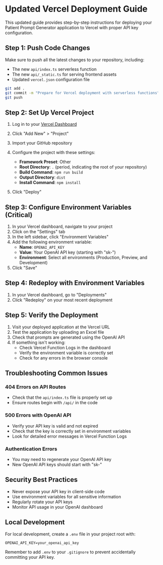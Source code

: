 # Updated Vercel Deployment Guide

This updated guide provides step-by-step instructions for deploying your Patient Prompt Generator application to Vercel with proper API key configuration.

## Step 1: Push Code Changes

Make sure to push all the latest changes to your repository, including:
- The new `api/index.ts` serverless function
- The new `api/_static.ts` for serving frontend assets
- Updated `vercel.json` configuration file

```bash
git add .
git commit -m "Prepare for Vercel deployment with serverless functions"
git push
```

## Step 2: Set Up Vercel Project

1. Log in to your [Vercel Dashboard](https://vercel.com/dashboard)
2. Click "Add New" > "Project"
3. Import your GitHub repository
4. Configure the project with these settings:
   
   - **Framework Preset**: Other
   - **Root Directory**: `.` (period, indicating the root of your repository)
   - **Build Command**: `npm run build`
   - **Output Directory**: `dist`
   - **Install Command**: `npm install`

5. Click "Deploy"

## Step 3: Configure Environment Variables (Critical)

1. In your Vercel dashboard, navigate to your project
2. Click on the "Settings" tab
3. In the left sidebar, click "Environment Variables"
4. Add the following environment variable:
   - **Name**: `OPENAI_API_KEY`
   - **Value**: Your OpenAI API key (starting with "sk-")
   - **Environment**: Select all environments (Production, Preview, and Development)
5. Click "Save"

## Step 4: Redeploy with Environment Variables

1. In your Vercel dashboard, go to "Deployments"
2. Click "Redeploy" on your most recent deployment

## Step 5: Verify the Deployment

1. Visit your deployed application at the Vercel URL
2. Test the application by uploading an Excel file
3. Check that prompts are generated using the OpenAI API
4. If something isn't working:
   - Check Vercel Function Logs in the dashboard
   - Verify the environment variable is correctly set
   - Check for any errors in the browser console

## Troubleshooting Common Issues

### 404 Errors on API Routes
- Check that the `api/index.ts` file is properly set up
- Ensure routes begin with `/api/` in the code

### 500 Errors with OpenAI API
- Verify your API key is valid and not expired
- Check that the key is correctly set in environment variables
- Look for detailed error messages in Vercel Function Logs

### Authentication Errors
- You may need to regenerate your OpenAI API key
- New OpenAI API keys should start with "sk-"

## Security Best Practices

- Never expose your API key in client-side code
- Use environment variables for all sensitive information
- Regularly rotate your API keys
- Monitor API usage in your OpenAI dashboard

## Local Development

For local development, create a `.env` file in your project root with:

```
OPENAI_API_KEY=your_openai_api_key
```

Remember to add `.env` to your `.gitignore` to prevent accidentally committing your API key.